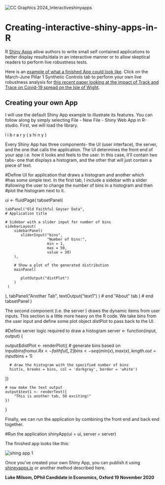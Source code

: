 ![CC Graphics 2024_Interactiveshinyapps](https://github.com/csae-coders-corner/Creating-interactive-shiny-apps-in-R/assets/148211163/00755766-22ee-47ba-b896-65ed35508f10)

# Creating-interactive-shiny-apps-in-R

R [Shiny Apps](https://shiny.rstudio.com/?version=1.1.456&mode=desktop) allow authors to write small self contained applications to better display results/data in an interactive manner or to allow skeptical readers to perform live robustness tests. 

Here is an [example of what a finished App could look like](https://bdi-pathogens.shinyapps.io/LocalCovidTracker/). Click on the March-June Pillar 1 Synthetic Controls tab to perform your own live robustness analysis for [this recent paper looking at the impact of Track and Trace on Covid-19 spread on the Isle of Wight](https://www.thelancet.com/journals/landig/article/PIIS2589-7500(20)30241-7/fulltext).

## Creating your own App 

I will use the default Shiny App example to illustrate its features. You can follow along by simply selecting File - New File - Shiny Web App in R-studio. First, we will load the library.

l i b r a r y ( s hi n y )

Every Shiny App has three components- the UI (user interface), the server, and the one that calls the application. The UI determines the front end of your app i.e. how it looks and feels to the user. In this case, it’ll contain two tabs- one that displays a histogram, and the other that will just contain a piece of text.

#Define UI for application that draws a histogram and another which  
#has some simple text. In the first tab, I include a sidebar with a slider 
#allowing the user to change the number of bins in a histogram and then 
#plot the histogram next to it. 

ui <- fluidPage(
    tabsetPanel(
     
    tabPanel("Old Faithful Geyser Data",  
    # Application title
  
    # Sidebar with a slider input for number of bins 
    sidebarLayout(
        sidebarPanel(
           sliderInput("bins",
                       "Number of bins:",
                       min = 1,
                       max = 50,
                       value = 30)
        ),
        
        # Show a plot of the generated distribution
        mainPanel(
                
           plotOutput("distPlot")
        )
     )
  ),
tabPanel("Another Tab",
        textOutput("text1")
  ) # end "About" tab
  ) # end tabsetPanel
)

The second component (i.e. the server ) draws the dynamic items from user inputs. This section is a little more heavy on the R code. We take bins from the user input and define some plot object distPlot to pass back to the UI.

#Define server logic required to draw a histogram
server <- function(input, output) {
   
   output$distPlot <- renderPlot({
      # generate bins based on input$bins from ui.R
      x    <- faithful[, 2] 
      bins <- seq(min(x), max(x), length.out = input$bins + 1)
      
      # draw the histogram with the specified number of bins
      hist(x, breaks = bins, col = 'darkgray', border = 'white')
   })
   
    # now make the text output
    output$text1 <- renderText({
        "This is another tab, SO exciting!"
    })
}

Finally, we can run the application by combining the front end and back end together.

#Run the application 
shinyApp(ui = ui, server = server)

The finished app looks like this:
                    
![shing app 1](https://github.com/csae-coders-corner/Creating-interactive-shiny-apps-in-R/assets/148211163/74193b93-827b-46a3-8772-f3b072b9b65e)

Once you’ve created your own Shiny App, you can publish it using [shineyapps.io](https://www.shinyapps.io/?_ga=2.258482890.1566849366.1605525353-191298202.1599127089) or another method described here.

**Luke Milsom, DPhil Candidate in Economics, Oxford
19 November 2020**


